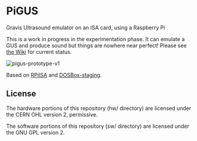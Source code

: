 # PiGUS
Gravis Ultrasound emulator on an ISA card, using a Raspberry Pi

This is a work in progress in the experimentation phase. It can emulate a GUS and produce sound but things are nowhere near perfect! Please see [the Wiki](https://github.com/polpo/pigus/wiki) for current status.

![pigus-prototype-v1](https://user-images.githubusercontent.com/1544908/166294538-aceb9f7f-9eb3-485b-9762-11681307179a.png)

Based on [RPiISA](https://github.com/eigenco/RPiISA) and [DOSBox-staging](https://github.com/dosbox-staging/dosbox-staging).

## License

The hardware portions of this repository (hw/ directory) are licensed under the CERN OHL version 2, permissive.

The software portions of this repository (sw/ directory) are licensed under the GNU GPL version 2.

